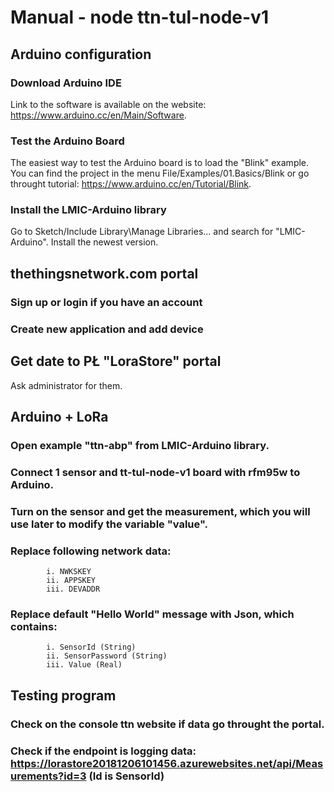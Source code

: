  # Manual - node ttn-tul-node-v1
 
 ## Arduino configuration
 ### Download Arduino IDE
 Link to the software is available on the website: https://www.arduino.cc/en/Main/Software.
 ### Test the Arduino Board 
 The easiest way to test the Arduino board is to load the "Blink" example.
 You can find the project in the menu File/Examples/01.Basics/Blink or go throught tutorial: https://www.arduino.cc/en/Tutorial/Blink.
 ### Install the LMIC-Arduino library 
 Go to Sketch/Include Library\Manage Libraries... and search for "LMIC-Arduino". Install the newest version.
 ## thethingsnetwork.com portal
 ### Sign up or login if you have an account
 ### Create new application and add device
 ## Get date to PŁ "LoraStore" portal
 Ask administrator for them.
 ## Arduino + LoRa
 ### Open example "ttn-abp" from LMIC-Arduino library.
 ### Connect 1 sensor and tt-tul-node-v1 board with rfm95w to Arduino.
 ### Turn on the sensor and get the measurement, which you will use later to modify the variable "value".
 ### Replace following network data:
 			i. NWKSKEY
 			ii. APPSKEY
 			iii. DEVADDR
 ### Replace default "Hello World" message with Json, which contains:
 			i. SensorId (String)
 			ii. SensorPassword (String)
 			iii. Value (Real)
 ## Testing program
 ### Check on the console ttn website if data go throught the portal.
 ### Check if the endpoint is logging data: https://lorastore20181206101456.azurewebsites.net/api/Measurements?id=3 (Id is SensorId)
